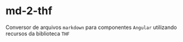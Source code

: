 # md-2-thf
Conversor de arquivos `markdown` para componentes `Angular` utilizando recursos da biblioteca `THF`

